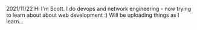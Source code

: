 2021/11/22 Hi I'm Scott. I do devops and network engineering - now trying to learn about about web development :) Will be uploading things as I learn...
